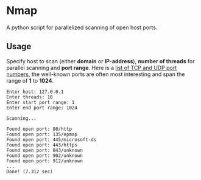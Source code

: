# Nmap
 A python script for parallelized scanning of open host ports.

## Usage

Specify host to scan (either **domain** or **IP-address**),  **number of threads** for parallel scanning and **port range**.
Here is a [list of TCP and UDP port numbers](https://en.wikipedia.org/wiki/List_of_TCP_and_UDP_port_numbers), the well-known ports are often most interesting and span the range of **1** to **1024**.

```
Enter host: 127.0.0.1
Enter threads: 10
Enter start port range: 1
Enter end port range: 1024

Scanning...

Found open port: 80/http
Found open port: 135/epmap
Found open port: 445/microsoft-ds
Found open port: 443/https
Found open port: 843/unknown
Found open port: 902/unknown
Found open port: 912/unknown
...
Done! (7.312 sec)
```

